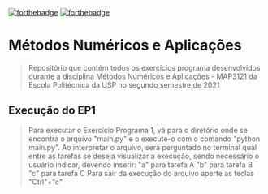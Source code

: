 [![forthebadge](https://forthebadge.com/images/badges/built-with-resentment.svg)](https://forthebadge.com) [![forthebadge](https://forthebadge.com/images/badges/made-with-python.svg)](https://forthebadge.com)

# Métodos Numéricos e Aplicações

> Repositório que contém todos os exercícios programa desenvolvidos durante a disciplina Métodos Numéricos e Aplicações - MAP3121 da Escola Politécnica da USP no segundo semestre de 2021

## Execução do EP1

> Para executar o Exercício Programa 1, vá para o diretório  onde se encontra o arquivo "main.py" e o execute-o com o comando "python main.py". 
Ao interpretar o arquivo, será perguntado no terminal qual entre as tarefas se deseja visualizar a execução, sendo necessário o usuário indicar, devendo inserir:
"a" para tarefa A
"b" para tarefa B
"c" para tarefa C
Para sair da execução do arquivo aperte as teclas "Ctrl"+"c"


